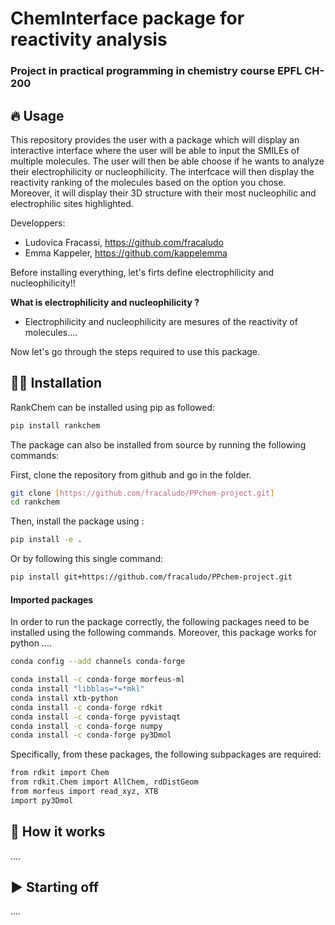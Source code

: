 # ChemInterface package for reactivity analysis
### Project in practical programming in chemistry course EPFL CH-200

## 🔥 Usage

This repository provides the user with a package which will display an interactive interface where the user will be able to input the SMILEs of multiple molecules. The user will then be able choose if he wants to analyze their electrophilicity or nucleophilicity. The interfcace will then display the reactivity ranking of the molecules based on the option you chose. Moreover, it will display their 3D structure with their most nucleophilic and electrophilic sites highlighted.

Developpers:
- Ludovica Fracassi, https://github.com/fracaludo
- Emma Kappeler, https://github.com/kappelemma


Before installing everything, let's firts define electrophilicity and nucleophilicity!!

**What is electrophilicity and nucleophilicity ?**
   - Electrophilicity and nucleophilicity are mesures of the reactivity of molecules....

Now let's go through the steps required to use this package.

## 👩‍💻 Installation

RankChem can be installed using pip as followed:
```bash
pip install rankchem
```

The package can also be installed from source by running the following commands:

First, clone the repository from github and go in the folder.
```bash
git clone [https://github.com/fracaludo/PPchem-project.git]
cd rankchem
```
Then, install the package using :
```bash
pip install -e .
```
Or by following this single command:

```bash
pip install git+https://github.com/fracaludo/PPchem-project.git
```
#### Imported packages

In order to run the package correctly, the following packages need to be installed using the following commands. Moreover, this package works for python ....

```bash
conda config --add channels conda-forge

conda install -c conda-forge morfeus-ml
conda install "libblas=*=*mkl"
conda install xtb-python
conda install -c conda-forge rdkit
conda install -c conda-forge pyvistaqt
conda install -c conda-forge numpy
conda install -c conda-forge py3Dmol
```
Specifically, from these packages, the following subpackages are required:
```bash
from rdkit import Chem
from rdkit.Chem import AllChem, rdDistGeom
from morfeus import read_xyz, XTB
import py3Dmol
```

## 🎥 How it works

....

## ▶️ Starting off

....
